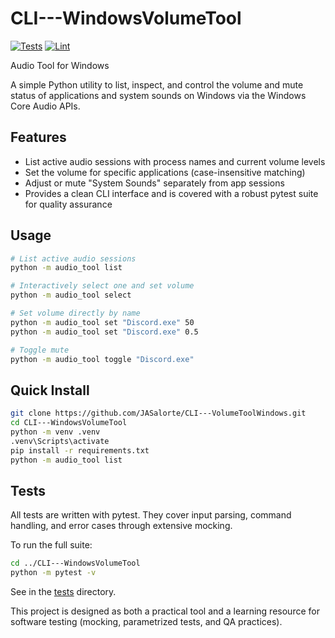 # CLI---WindowsVolumeTool

[![Tests](https://github.com/JASalorte/CLI---VolumeToolWindows/actions/workflows/tests.yml/badge.svg)](https://github.com/JASalorte/CLI---VolumeToolWindows/actions/workflows/tests.yml)
[![Lint](https://github.com/JASalorte/CLI---VolumeToolWindows/actions/workflows/lint.yml/badge.svg)](https://github.com/JASalorte/CLI---VolumeToolWindows/actions/workflows/lint.yml)

Audio Tool for Windows

A simple Python utility to list, inspect, and control the volume and mute status of applications and system sounds on Windows via the Windows Core Audio APIs.

## Features

- List active audio sessions with process names and current volume levels
- Set the volume for specific applications (case-insensitive matching)
- Adjust or mute "System Sounds" separately from app sessions
- Provides a clean CLI interface and is covered with a robust pytest suite for quality assurance

## Usage

```bash
# List active audio sessions
python -m audio_tool list

# Interactively select one and set volume
python -m audio_tool select

# Set volume directly by name
python -m audio_tool set "Discord.exe" 50
python -m audio_tool set "Discord.exe" 0.5

# Toggle mute
python -m audio_tool toggle "Discord.exe"
```

## Quick Install

```bash
git clone https://github.com/JASalorte/CLI---VolumeToolWindows.git
cd CLI---WindowsVolumeTool
python -m venv .venv
.venv\Scripts\activate
pip install -r requirements.txt
python -m audio_tool list
```

## Tests

All tests are written with pytest.
They cover input parsing, command handling, and error cases through extensive mocking.

To run the full suite:
```bash
cd ../CLI---WindowsVolumeTool
python -m pytest -v
```

See in the [tests](tests/) directory.

This project is designed as both a practical tool and a learning resource for software testing (mocking, parametrized tests, and QA practices).
